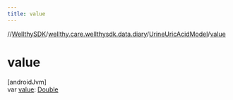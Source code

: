 ```yaml
---
title: value
---
```

//[WellthySDK](../../../index.html)/[wellthy.care.wellthysdk.data.diary](../index.html)/[UrineUricAcidModel](index.html)/[value](value.html)



# value



[androidJvm]\
var [value](value.html): [Double](https://kotlinlang.org/api/latest/jvm/stdlib/kotlin/-double/index.html)




